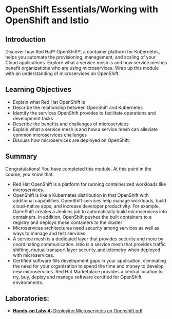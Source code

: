 # OpenShift Essentials/Working with OpenShift and Istio
## Introduction
Discover how Red Hat® OpenShift®, a container platform for Kubernetes, helps you automate the provisioning, management, and scaling of your Cloud applications. Explore what a service mesh is and how service meshes benefit organizations who are using microservices. Wrap up this module with an understanding of microservices on OpenShift.

## Learning Objectives
* Explain what Red Hat OpenShift is
* Describe the relationship between OpenShift and Kubernetes
* Identify the services OpenShift provides to facilitate operations and development tasks
* Describe the benefits and challenges of microservices
* Explain what a service mesh is and how a service mesh can alleviate common microservices challenges
* Discuss how microservices are deployed on OpenShift.

## Summary
Congratulations! You have completed this module. At this point in the course, you know that:
* Red Hat OpenShift is a platform for running containerized workloads like microservices.
* OpenShift is like a Kubernetes distribution in that OpenShift with additional capabilities. OpenShift services help manage workloads, build cloud-native apps, and increase developer productivity. For example, OpenShift creates a Jenkins job to automatically build microservices into containers. In addition, OpenShift pushes the built containers to a registry and deploys those containers to the cluster
* Microservices architectures need security among services as well as ways to manage and test services.
* A service mesh is a dedicated layer that provides security and more by coordinating communication. Istio is a service mesh that provides traffic shifting, mutual transport layer security, and telemetry when deployed with microservices. 
* Certified software fills development gaps in your application, eliminating the need for your organization to spend the time and money  to develop new microservices. Red Hat Marketplace provides a central location to try, buy, deploy and manage software certified for OpenShift environments. 

## Laboratories:
* [**Hands-on Labs 4:** Deploying Microservices on Openshift.pdf](./files/Deploying_Microservices_on_Openshift.pdf)
